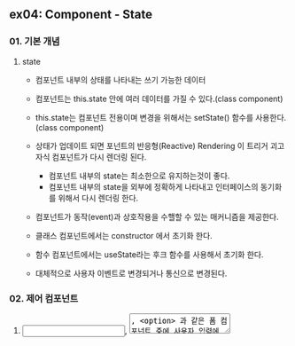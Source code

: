 ## ex04: Component - State

### 01. 기본 개념
1. state 
    - 컴포넌트 내부의 상태를 나타내는 쓰기 가능한 데이터
    - 컴포넌트는 this.state 안에 여러 데이터를 가질 수 있다.(class component)
    - this.state는 컴포넌트 전용이며 변경을 위해서는 setState() 함수를 사용한다.(class component)
    - 상태가 업데이트 되면 포넌트의 반응형(Reactive) Rendering 이 트리거 괴고 자식 컴포넌트가 다시 렌더링 된다.
        + 컴포넌트 내부의 state는 최소한으로 유지하는것이 좋다.
        + 컴포넌트 내부의 state을 외부에 정확하게 나타내고 인터페이스의 동기화를 위해서 다시 렌더링 한다.

    - 컴포넌트가 동작(event)과 상호작용을 수핼할 수 있는 매커니즘을 제공한다.
    - 클래스 컴포넌트에서는 constructor 에서 초기화 한다.
    - 함수 컴포넌트에서는 useState라는 후크 함수를 사용해서 초기화 한다.
    - 대체적으로 사용자 이벤트로 변경되거나 통신으로 변경된다. 
### 02. 제어 컴포넌트
1. <input>, <textarea>, <option> 과 같은 폼 컴포넌트 중에 사용자 입력에 따라 state값이 변경되고 렌더링 하는 컴포넌트를 제어(controlled) 컴포넌트라고 한다.
2. 폼 컴포넌트가 반드시 제어 컴포넌트로 작성해야 하는 것은 아니다. 상태를 제어하지 비제어(Uncontrolled) 컴포넌트도 만들수 있다(Anti-pattern,)
3. 폼 컴포넌트를 제어 컴포넌트로 만드는 것은 조금 복잡해 보이지만 다음과 같은 장점이 있다.
    - 컴포넌트의 인터페이스를 외부에서 직접 변경할 수 없고 내부의 상태 변경으로 가능하다는 리엑트의 컴포넌트 작성 원칙을 준수할 수 있다.
    - 사용자 입력 값에 대한 Validation을 할 수 있다.
4. 예제
    - src/02 제어 컴포넌트
    - src/03 비제어 컴포넌트
### 03. 상태(Stateful) 컴포넌트 vs 순수(Pure, Dumb) Component
1. Stateful Component
    - 상태(state)를 관리하는 컴포넌트
    - 보통 상태를 관리하는 컴포넌트는 컴포넌트 게층에서 상위에 있다.
    - 상태 컴포넌트는 순수 컴포넌트를 하나이상 래핑할 수 있다.
2. Pure Component
    - 상태 관리 없이 속성(props)로 화면만 렌더링 하는 컴포넌트다.
    - 재사용이 용이, 테스트하기 좋다.
3. 어플리케이션의 컴포넌트들은 상태 컴포넌트와 순수 컴포넌트로 분리하여 만드는것이 좋다
4. 어떤 컴포넌트가 상태 컴포넌트인가요?
    - 상태를 기반으로 렌더링 하는 컴포넌트
    - 많은 하위 컴포넌트를 가지고 있는 공통(하나)의 상위 컴포넌트
    - 컴포넌트 hierachy에서 상위에 있고 상태를 가져야 하는 컴포넌트
    - 못 찾겠으면 상태를 관리하는 컴포넌트를 만들고 하위(pure) 컴포넌트를 래핑한다.
5. 예제 (emaillist) : src/04

### 04. Data Flow(Bottom -> Up)
1. 리액트 애플리케이션에서의 데이터는 컴포넌트 계층 상위 -> 하위(Top-Down)로 props 전달이 기본 data flow 매카니즘 이다.
2. 하지만 거의 모든 애플리케이션은 하위 -> 상위 (Bottom-up)로 데이터를 전달해야 하는 경우가 반드시 있다.
3. 예제(emaillist): src/04 : props로 전달한 callback 함수를 사용하는 방법

### Run Examples
```bash
$ npm run debug src={no}
```